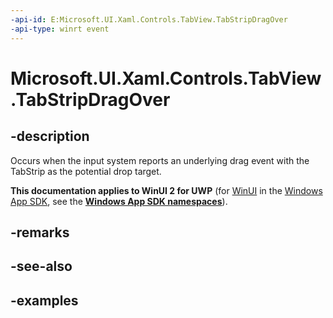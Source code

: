 ```yaml
---
-api-id: E:Microsoft.UI.Xaml.Controls.TabView.TabStripDragOver
-api-type: winrt event
---
```


# Microsoft.UI.Xaml.Controls.TabView.TabStripDragOver

<!--
public event Windows.UI.Xaml.DragEventHandler TabStripDragOver;
-->

## -description

Occurs when the input system reports an underlying drag event with the TabStrip as the potential drop target. 

**This documentation applies to WinUI 2 for UWP** (for [WinUI](/windows/apps/winui/winui3/) in the [Windows App SDK](/windows/apps/windows-app-sdk/), see the **[Windows App SDK namespaces](/windows/windows-app-sdk/api/winrt/)**).

## -remarks

## -see-also

## -examples


